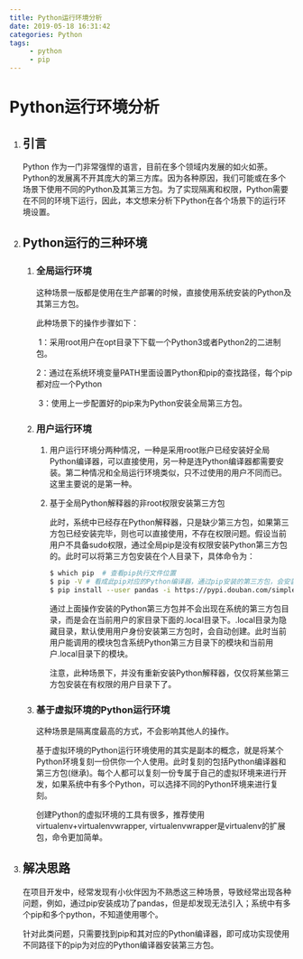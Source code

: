 ```yaml
---
title: Python运行环境分析
date: 2019-05-18 16:31:42
categories: Python
tags:
     - python
     - pip
---
```


# Python运行环境分析



1. ## 引言

   Python 作为一门非常强悍的语言，目前在多个领域内发展的如火如荼。Python的发展离不开其庞大的第三方库。因为各种原因，我们可能或在多个场景下使用不同的Python及其第三方包。为了实现隔离和权限，Python需要在不同的环境下运行，因此，本文想来分析下Python在各个场景下的运行环境设置。

2. ## Python运行的三种环境

   1. ### 全局运行环境

      这种场景一版都是使用在生产部署的时候，直接使用系统安装的Python及其第三方包。

      此种场景下的操作步骤如下：

      ​	1：采用root用户在opt目录下下载一个Python3或者Python2的二进制包。

      ​	2：通过在系统环境变量PATH里面设置Python和pip的查找路径，每个pip都对应一个Python

      ​    3：使用上一步配置好的pip来为Python安装全局第三方包。

   2. ### 用户运行环境

      1. 用户运行环境分两种情况，一种是采用root账户已经安装好全局Python编译器，可以直接使用，另一种是连Python编译器都需要安装。第二种情况和全局运行环境类似，只不过使用的用户不同而已。这里主要说的是第一种。

      2. 基于全局Python解释器的非root权限安装第三方包

         此时，系统中已经存在Python解释器，只是缺少第三方包，如果第三方包已经安装完毕，则也可以直接使用，不存在权限问题。假设当前用户不具备sudo权限，通过全局pip是没有权限安装Python第三方包的。此时可以将第三方包安装在个人目录下，具体命令为：

         ``` bash
         $ which pip  # 查看pip执行文件位置
         $ pip -V # 看成此pip对应的Python编译器，通过pip安装的第三方包，会安装到这个Python编译器上
         $ pip install --user pandas -i https://pypi.douban.com/simple # 安装pandas第三方库到当前用户下
         ```

         通过上面操作安装的Python第三方包并不会出现在系统的第三方包目录，而是会在当前用户的家目录下面的.local目录下。.local目录为隐藏目录，默认使用用户身份安装第三方包时，会自动创建。此时当前用户能调用的模块包含系统Python第三方目录下的模块和当前用户.local目录下的模块。

         注意，此种场景下，并没有重新安装Python解释器，仅仅将某些第三方包安装在有权限的用户目录下了。

   3. ### 基于虚拟环境的Python运行环境

      这种场景是隔离度最高的方式，不会影响其他人的操作。

      基于虚拟环境的Python运行环境使用的其实是副本的概念，就是将某个Python环境复刻一份供你一个人使用。此时复刻的包括Python编译器和第三方包(继承)。每个人都可以复刻一份专属于自己的虚拟环境来进行开发，如果系统中有多个Python，可以选择不同的Python环境来进行复刻。

      创建Python的虚拟环境的工具有很多，推荐使用virtualenv+virtualenvwrapper, virtualenvwrapper是virtualenv的扩展包，命令更加简单。

3. ## 解决思路

   在项目开发中，经常发现有小伙伴因为不熟悉这三种场景，导致经常出现各种问题，例如，通过pip安装成功了pandas，但是却发现无法引入；系统中有多个pip和多个python，不知道使用哪个。

   针对此类问题，只需要找到pip和其对应的Python编译器，即可成功实现使用不同路径下的pip为对应的Python编译器安装第三方包。









